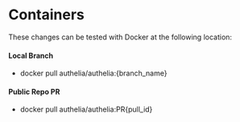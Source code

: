 # Containers

These changes can be tested with Docker at the following location:

#### Local Branch
* docker pull authelia/authelia:{branch_name}

#### Public Repo PR
* docker pull authelia/authelia:PR{pull_id}
